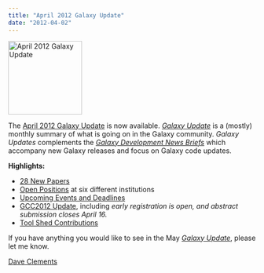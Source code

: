 ```yaml
---
title: "April 2012 Galaxy Update"
date: "2012-04-02"
---
```

<div class='right'><a href='/src/galaxy-updates/2012-04/index.md'><img src="/src/images/logos/GalaxyUpdate200.png" alt="April 2012 Galaxy Update" width=150 /></a></div>

The [April 2012 Galaxy Update](/src/galaxy-updates/2012-04/index.md) is now available.  *[Galaxy Update](/galaxy-updates/)* is a (mostly) monthly summary of what is going on in the Galaxy community.  *Galaxy Updates* complements the *[Galaxy Development News Briefs](/docs/)* which accompany new Galaxy releases and focus on Galaxy code updates.

**Highlights:**

* [28 New Papers](/src/galaxy-updates/2012-03/index.md#new-papers)
* [Open Positions](/src/galaxy-updates/2012-03/index.md#whos-hiring) at six different institutions
* [Upcoming Events and Deadlines](/src/galaxy-updates/2012-03/index.md#upcoming-events-and-deadlines)
* [GCC2012 Update](/src/galaxy-updates/2012-03/index.md#gcc2012-update), including *early registration is open, and abstract submission closes April 16.*
* [Tool Shed Contributions](/src/galaxy-updates/2012-03/index.md#toolshed-contributions)

If you have anything you would like to see in the May *[Galaxy Update](/galaxy-updates/)*, please let me know.

[Dave Clements](/people/dave-clements/)
